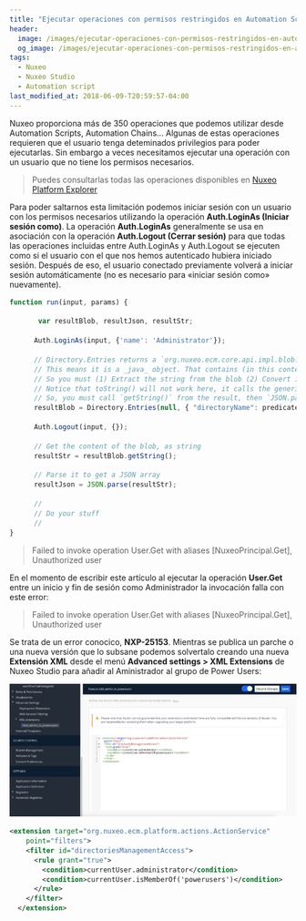 ```yaml
---
title: "Ejecutar operaciones con permisos restringidos en Automation Script"
header:
  image: /images/ejecutar-operaciones-con-permisos-restringidos-en-automation-script.png
  og_image: /images/ejecutar-operaciones-con-permisos-restringidos-en-automation-script.png
tags:
  - Nuxeo
  - Nuxeo Studio
  - Automation script
last_modified_at: 2018-06-09-T20:59:57-04:00  
---
```


Nuxeo proporciona más de 350 operaciones que podemos utilizar desde Automation Scripts, Automation Chains… Algunas de estas operaciones requieren que el usuario tenga deteminados privilegios para poder ejecutarlas. Sin embargo a veces necesitamos ejecutar una operación con un usuario que no tiene los permisos necesarios.

> Puedes consultarlas todas las operaciones disponibles en [Nuxeo Platform Explorer](http://explorer.nuxeo.com/nuxeo/site/distribution/Nuxeo%20Platform-10.1/listOperations)

Para poder saltarnos esta limitación podemos iniciar sesión con un usuario con los permisos necesarios utilizando  la operación **Auth.LoginAs (Iniciar sesión como)**. La operación **Auth.LoginAs** generalmente se usa en asociación con la operación **Auth.Logout (Cerrar sesión)** para que todas las operaciones incluidas entre Auth.LoginAs y Auth.Logout se ejecuten como si el usuario con el que nos hemos autenticado hubiera iniciado sesión. Después de eso, el usuario conectado previamente volverá a iniciar sesión automáticamente (no es necesario para «iniciar sesión como» nuevamente).

```javascript 
function run(input, params) {

       var resultBlob, resultJson, resultStr;

      Auth.LoginAs(input, {'name': 'Administrator'});

      // Directory.Entries returns a `org.nuxeo.ecm.core.api.impl.blob.JSONBlob` 
      // This means it is a _java_ object. That contains (in this context) a _string_. 
      // So you must (1) Extract the string from the blob (2) Convert it to JSON. 
      // Notice that toString() will not work here, it calls the generic function. 
      // So, you must call `getString()` from the result, then `JSON.parse
      resultBlob = Directory.Entries(null, { "directoryName": predicatesName });
      
      Auth.Logout(input, {});
      
      // Get the content of the blob, as string
      resultStr = resultBlob.getString();
      
      // Parse it to get a JSON array
      resultJson = JSON.parse(resultStr);     
      
      // 
      // Do your stuff
      // 
}
```

> Failed to invoke operation User.Get with aliases [NuxeoPrincipal.Get], Unauthorized user
 

En el momento de escribir este artículo al ejecutar la operación **User.Get** entre un inicio y fin de sesión como Administrador la invocación falla con este error:

> Failed to invoke operation User.Get with aliases [NuxeoPrincipal.Get], Unauthorized user

Se trata de un error conocico, **NXP-25153**. Mientras se publica un parche o una nueva versión que lo subsane podemos solvertalo creando una nueva **Extensión XML** desde el menú **Advanced settings > XML Extensions** de Nuxeo Studio para añadir al Aministrador al grupo de Power Users:

![XML Extension: Add Administrator to power users](/images/xml-extension-add-admin-to-power-users-744x345.png "XML Extension: Add Administrator to power users")


```xml 
<extension target="org.nuxeo.ecm.platform.actions.ActionService"
    point="filters">
    <filter id="directoriesManagementAccess">
      <rule grant="true">
        <condition>currentUser.administrator</condition>
        <condition>currentUser.isMemberOf('powerusers')</condition>
      </rule>
    </filter>
  </extension>
``` 